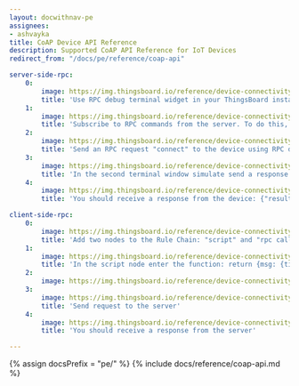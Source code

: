 ```yaml
---
layout: docwithnav-pe
assignees:
- ashvayka
title: CoAP Device API Reference
description: Supported CoAP API Reference for IoT Devices
redirect_from: "/docs/pe/reference/coap-api"

server-side-rpc:
    0:
        image: https://img.thingsboard.io/reference/device-connectivity-apis/server-side-rpc-coap-1-pe.png
        title: 'Use RPC debug terminal widget in your ThingsBoard instance'
    1:
        image: https://img.thingsboard.io/reference/device-connectivity-apis/server-side-rpc-coap-2-pe.png
        title: 'Subscribe to RPC commands from the server. To do this, in the first terminal window send GET request with observe flag'
    2:
        image: https://img.thingsboard.io/reference/device-connectivity-apis/server-side-rpc-coap-3-pe.png
        title: 'Send an RPC request "connect" to the device using RPC debug terminal widget'
    3:
        image: https://img.thingsboard.io/reference/device-connectivity-apis/server-side-rpc-coap-4-pe.png
        title: 'In the second terminal window simulate send a response from the device to the server'
    4:
        image: https://img.thingsboard.io/reference/device-connectivity-apis/server-side-rpc-coap-5-pe.png
        title: 'You should receive a response from the device: {"result":"ok"}'

client-side-rpc:
    0:
        image: https://img.thingsboard.io/reference/device-connectivity-apis/client-side-rpc-1-pe.png
        title: 'Add two nodes to the Rule Chain: "script" and "rpc call reply"'
    1:
        image: https://img.thingsboard.io/reference/device-connectivity-apis/client-side-rpc-2-pe.png
        title: 'In the script node enter the function: return {msg: {time:String(new Date())}, metadata: metadata, msgType: msgType};'
    2:
        image: https://img.thingsboard.io/reference/device-connectivity-apis/client-side-rpc-3-pe.png
    3:
        image: https://img.thingsboard.io/reference/device-connectivity-apis/client-side-rpc-coap-4-pe.png
        title: 'Send request to the server'
    4:
        image: https://img.thingsboard.io/reference/device-connectivity-apis/client-side-rpc-coap-5-pe.png
        title: 'You should receive a response from the server'

---
```


{% assign docsPrefix = "pe/" %}
{% include docs/reference/coap-api.md %}
